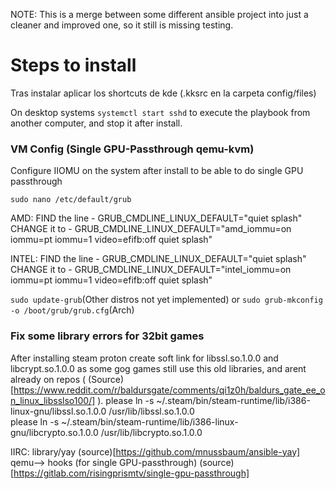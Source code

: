 NOTE: This is a merge between some different ansible project into just a cleaner and improved one, so it still is missing testing.

# Steps to install

Tras instalar aplicar los shortcuts de kde (.kksrc en la carpeta config/files)

On desktop systems `systemctl start sshd` to execute the playbook from another computer, and stop it after install.


### VM Config (Single GPU-Passthrough qemu-kvm)

Configure IIOMU on the system after install to be able to do single GPU passthrough 

`sudo nano /etc/default/grub`

AMD:
FIND the line - GRUB_CMDLINE_LINUX_DEFAULT="quiet splash"
CHANGE it to - GRUB_CMDLINE_LINUX_DEFAULT="amd_iommu=on iommu=pt iommu=1 video=efifb:off quiet splash"

INTEL:
FIND the line - GRUB_CMDLINE_LINUX_DEFAULT="quiet splash"
CHANGE it to - GRUB_CMDLINE_LINUX_DEFAULT="intel_iommu=on iommu=pt iommu=1 video=efifb:off quiet splash"

`sudo update-grub`(Other distros not yet implemented) or `sudo grub-mkconfig -o /boot/grub/grub.cfg`(Arch)


### Fix some library errors for 32bit games

After installing steam proton create soft link for libssl.so.1.0.0 and libcrypt.so.1.0.0 as some gog games still use this old libraries, and arent already on repos ( (Source)[https://www.reddit.com/r/baldursgate/comments/qi1z0h/baldurs_gate_ee_on_linux_libsslso100/] ).
please ln -s ~/.steam/bin/steam-runtime/lib/i386-linux-gnu/libssl.so.1.0.0 /usr/lib/libssl.so.1.0.0\
please ln -s ~/.steam/bin/steam-runtime/lib/i386-linux-gnu/libcrypto.so.1.0.0 /usr/lib/libcrypto.so.1.0.0




IIRC: 
library/yay (source)[https://github.com/mnussbaum/ansible-yay]
qemu--> hooks (for single GPU-passthrough) (source)[https://gitlab.com/risingprismtv/single-gpu-passthrough]